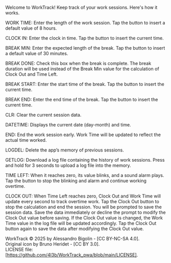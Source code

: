 Welcome to WorkTrack!
Keep track of your work sessions. Here's how it works.

WORK TIME:
Enter the length of the work session. Tap the button to insert a default value of 8 hours.

CLOCK IN:
Enter the clock in time. Tap the button to insert the current time.

BREAK MIN:
Enter the expected length of the break. Tap the button to insert a default value of 30 minutes.

BREAK DONE:
Check this box when the break is complete. The break duration will be used instead of the Break Min value for the calculation of Clock Out and Time Left.

BREAK START:
Enter the start time of the break. Tap the button to insert the current time.

BREAK END:
Enter the end time of the break. Tap the button to insert the current time.

CLR:
Clear the current session data.

DATETIME:
Displays the current date (day-month) and time.

END:
End the work session early. Work Time will be updated to reflect the actual time worked.

LOGDEL:
Delete the app’s memory of previous sessions.

GETLOG:
Download a log file containing the history of work sessions. Press and hold for 3 seconds to upload a log file into the memory.

TIME LEFT:
When it reaches zero, its value blinks, and a sound alarm plays. Tap the button to stop the blinking and alarm and continue working overtime.

CLOCK OUT:
When Time Left reaches zero, Clock Out and Work Time will update every second to track overtime work. Tap the Clock Out button to stop the calculation and end the session. You will be prompted to save the session data. Save the data immediately or decline the prompt to modify the Clock Out value before saving. If the Clock Out value is changed, the Work Time value in the log file will be updated accordingly. Tap the Clock Out button again to save the data after modifying the Clock Out value.

WorkTrack © 2025 by Alessandro Bigolin - [CC BY-NC-SA 4.0].  
Original icon by Bruno Heridet - [CC BY 3.0].  
LICENSE file: [https://github.com/4l3b/WorkTrack_pwa/blob/main/LICENSE].
